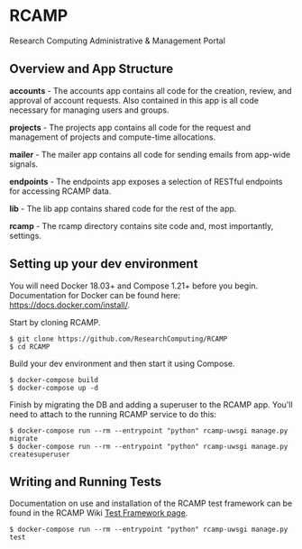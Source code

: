 # RCAMP
Research Computing Administrative &amp; Management Portal

## Overview and App Structure

**accounts** - The accounts app contains all code for the creation, review, and approval of account requests. Also contained in this app is all code necessary for managing users and groups.

**projects** - The projects app contains all code for the request and management of projects and compute-time allocations.

**mailer** - The mailer app contains all code for sending emails from app-wide signals.

**endpoints** - The endpoints app exposes a selection of RESTful endpoints for accessing RCAMP data.

**lib** - The lib app contains shared code for the rest of the app.

**rcamp** - The rcamp directory contains site code and, most importantly, settings.

## Setting up your dev environment
You will need Docker 18.03+ and Compose 1.21+ before you begin. Documentation for Docker can be found here: https://docs.docker.com/install/.

Start by cloning RCAMP.
```
$ git clone https://github.com/ResearchComputing/RCAMP
$ cd RCAMP
```

Build your dev environment and then start it using Compose.
```
$ docker-compose build
$ docker-compose up -d
```

Finish by migrating the DB and adding a superuser to the RCAMP app. You'll need to attach to the running RCAMP service to do this:
```
$ docker-compose run --rm --entrypoint "python" rcamp-uwsgi manage.py migrate
$ docker-compose run --rm --entrypoint "python" rcamp-uwsgi manage.py createsuperuser
```

## Writing and Running Tests
Documentation on use and installation of the RCAMP test framework can be found in the RCAMP Wiki [Test Framework page](https://github.com/ResearchComputing/RCAMP/wiki/Test-Framework).

```
$ docker-compose run --rm --entrypoint "python" rcamp-uwsgi manage.py test
```
